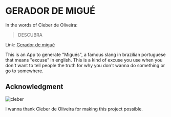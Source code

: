 GERADOR DE MIGUÉ
===

In the words of Cleber de Oliveira:

> DESCUBRA

Link: [Gerador de migué](http://geradordemigue.herokuapp.com/)

This is an App to generate "Migués", a famous slang in brazilian portuguese that
means "excuse" in english.
This is a kind of excuse you use when you don't want to tell
people the truth for why you don't wanna do something or go to somewhere.

## Acknowledgment

![cleber](http://i.imgur.com/vneJXyw.jpg?1)

I wanna thank Cleber de Oliveira for making this project possible.
